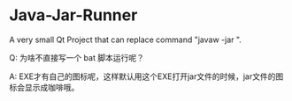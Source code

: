 # Java-Jar-Runner
A very small Qt Project that can replace command "javaw -jar ".

Q: 为啥不直接写一个 bat 脚本运行呢？

A: EXE才有自己的图标呢，这样默认用这个EXE打开jar文件的时候，jar文件的图标会显示成咖啡哦。
